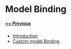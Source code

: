# Model Binding
##### [<< Previous](../README.md) 

- [Introduction](http://www.tutorialsteacher.com/mvc/model-binding-in-asp.net-mvc)
- [Custom model Binding](https://www.codeproject.com/Articles/605595/ASP-NET-MVC-Custom-Model-Binder)